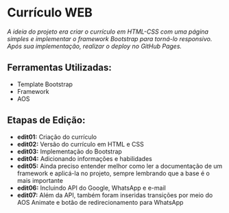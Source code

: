 # Currículo WEB

*A ideia do projeto era criar o currículo em HTML-CSS com uma página simples e implementar o framework Bootstrap para torná-lo responsivo. Após sua implementação, realizar o deploy no GitHub Pages.*

## Ferramentas Utilizadas:

- Template Bootstrap
- Framework
- AOS

## Etapas de Edição:

- **edit01:** Criação do currículo
- **edit02:** Versão do currículo em HTML e CSS
- **edit03:** Implementação do Bootstrap
- **edit04:** Adicionando informações e habilidades
- **edit05:** Ainda preciso entender melhor como ler a documentação de um framework e aplicá-la no projeto, sempre lembrando que a base é o mais importante
- **edit06:** Incluindo API do Google, WhatsApp e e-mail
- **edit07:** Além da API, também foram inseridas transições por meio do AOS Animate e botão de redirecionamento para WhatsApp
